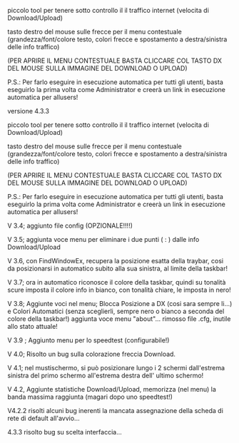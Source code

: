 piccolo tool per tenere sotto controllo il il traffico internet (velocita di Download/Upload)

tasto destro del mouse sulle frecce per il menu contestuale (grandezza/font/colore testo, colori frecce e spostamento a destra/sinistra delle info traffico)

(PER APRIRE IL MENU CONTESTUALE BASTA CLICCARE COL TASTO DX DEL MOUSE SULLA IMMAGINE DEL DOWNLOAD O UPLOAD)

P.S.: Per farlo eseguire in esecuzione automatica per tutti gli utenti, basta eseguirlo la prima volta come Administrator e creerà un link in esecuzione automatica per allusers!


versione 4.3.3

piccolo tool per tenere sotto controllo il il traffico internet (velocita di Download/Upload)

tasto destro del mouse sulle frecce per il menu contestuale (grandezza/font/colore testo, colori frecce e spostamento a destra/sinistra delle info traffico)

(PER APRIRE IL MENU CONTESTUALE BASTA CLICCARE COL TASTO DX DEL MOUSE SULLA IMMAGINE DEL DOWNLOAD O UPLOAD)

P.S.: Per farlo eseguire in esecuzione automatica per tutti gli utenti, basta eseguirlo la prima volta come Administrator e creerà un link in esecuzione automatica per allusers!

V 3.4; aggiunto file config (OPZIONALE!!!!)

V 3.5; aggiunta voce menu per eliminare i due punti ( : ) dalle info Download/Upload

V 3.6, con FindWindowEx, recupera la posizione esatta della traybar, cosi da posizionarsi in automatico subito alla sua sinistra, al limite della taskbar!

V 3.7; ora in automatico riconosce il colore della taskbar, quindi su tonalità scure imposta il colore info in bianco, con tonalità chiare, le imposta in nero!

V 3.8; Aggiunte voci nel menu; Blocca Posizione a DX (cosi sara sempre li...) e Colori Automatici (senza sceglierli, sempre nero o bianco a seconda del colore della taskbar!)
aggiunta voce menu "about"...
rimosso file .cfg, inutile allo stato attuale!

V 3.9 ; Aggiunto menu per lo speedtest (configurabile!)

V 4.0; Risolto un bug sulla colorazione freccia Download.

V 4.1; nel mustischermo, si può posizionare lungo i 2 schermi dall'estrema sinistra del primo schermo all'estrema destra dell' ultimo schermo!

V 4.2, Aggiunte statistiche Download/Upload, memorizza (nel menu) la banda massima raggiunta (magari dopo uno speedtest!)

V4.2.2 risolti alcuni bug inerenti la mancata assegnazione della scheda di rete di default all'avvio...

4.3.3 risolto bug su scelta interfaccia...
